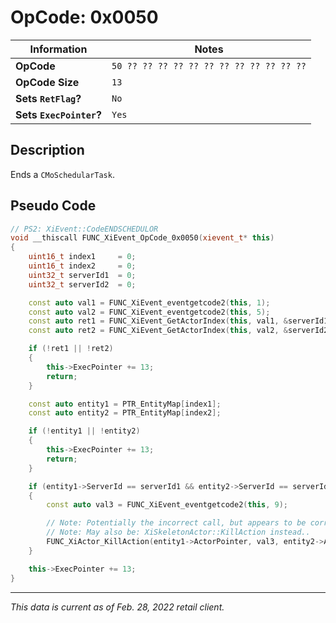 # OpCode: 0x0050

| Information               | Notes |
|---                        |---    |
| **OpCode**                | `50 ?? ?? ?? ?? ?? ?? ?? ?? ?? ?? ?? ??` |
| **OpCode Size**           | `13`  |
| **Sets `RetFlag`?**       | `No`  |
| **Sets `ExecPointer`?**   | `Yes` |

## Description

Ends a `CMoSchedularTask`.

## Pseudo Code

```cpp
// PS2: XiEvent::CodeENDSCHEDULOR
void __thiscall FUNC_XiEvent_OpCode_0x0050(xievent_t* this)
{
    uint16_t index1     = 0;
    uint16_t index2     = 0;
    uint32_t serverId1  = 0;
    uint32_t serverId2  = 0;

    const auto val1 = FUNC_XiEvent_eventgetcode2(this, 1);
    const auto val2 = FUNC_XiEvent_eventgetcode2(this, 5);
    const auto ret1 = FUNC_XiEvent_GetActorIndex(this, val1, &serverId1, &index1);
    const auto ret2 = FUNC_XiEvent_GetActorIndex(this, val2, &serverId2, &index2);

    if (!ret1 || !ret2)
    {
        this->ExecPointer += 13;
        return;
    }

    const auto entity1 = PTR_EntityMap[index1];
    const auto entity2 = PTR_EntityMap[index2];

    if (!entity1 || !entity2)
    {
        this->ExecPointer += 13;
        return;
    }

    if (entity1->ServerId == serverId1 && entity2->ServerId == serverId2 && (entity1->Render.Flags0 & 0x200) != 0 && (entity2->Render.Flags0 & 0x200) != 0)
    {
        const auto val3 = FUNC_XiEvent_eventgetcode2(this, 9);

        // Note: Potentially the incorrect call, but appears to be correct..
        // Note: May also be: XiSkeletonActor::KillAction instead..
        FUNC_XiActor_KillAction(entity1->ActorPointer, val3, entity2->ActorPointer);
    }

    this->ExecPointer += 13;
}
```

---

_This data is current as of Feb. 28, 2022 retail client._
